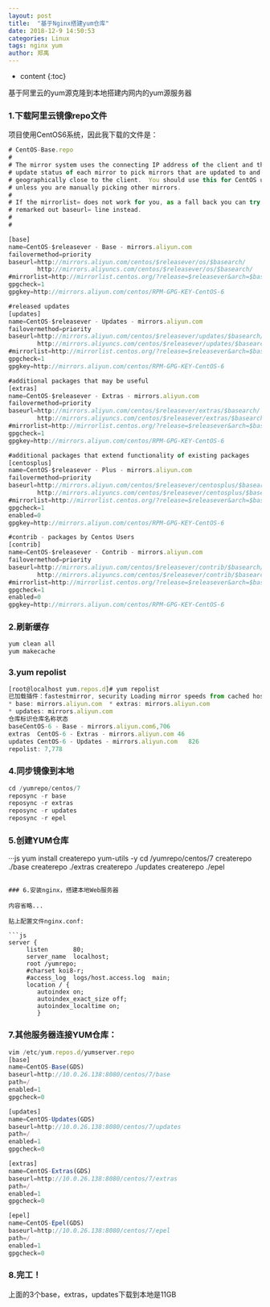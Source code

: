 ```yaml
---
layout: post
title:  "基于Nginx搭建yum仓库"
date: 2018-12-9 14:50:53
categories: Linux
tags: nginx yum
author: 郑禹
---
```


* content
{:toc}

基于阿里云的yum源克隆到本地搭建内网内的yum源服务器

### 1.下载阿里云镜像repo文件

项目使用CentOS6系统，因此我下载的文件是：

```js
# CentOS-Base.repo
#
# The mirror system uses the connecting IP address of the client and the
# update status of each mirror to pick mirrors that are updated to and
# geographically close to the client.  You should use this for CentOS updates
# unless you are manually picking other mirrors.
#
# If the mirrorlist= does not work for you, as a fall back you can try the 
# remarked out baseurl= line instead.
#
#

[base]
name=CentOS-$releasever - Base - mirrors.aliyun.com
failovermethod=priority
baseurl=http://mirrors.aliyun.com/centos/$releasever/os/$basearch/
        http://mirrors.aliyuncs.com/centos/$releasever/os/$basearch/
#mirrorlist=http://mirrorlist.centos.org/?release=$releasever&arch=$basearch&repo=os
gpgcheck=1
gpgkey=http://mirrors.aliyun.com/centos/RPM-GPG-KEY-CentOS-6

#released updates 
[updates]
name=CentOS-$releasever - Updates - mirrors.aliyun.com
failovermethod=priority
baseurl=http://mirrors.aliyun.com/centos/$releasever/updates/$basearch/
        http://mirrors.aliyuncs.com/centos/$releasever/updates/$basearch/
#mirrorlist=http://mirrorlist.centos.org/?release=$releasever&arch=$basearch&repo=updates
gpgcheck=1
gpgkey=http://mirrors.aliyun.com/centos/RPM-GPG-KEY-CentOS-6

#additional packages that may be useful
[extras]
name=CentOS-$releasever - Extras - mirrors.aliyun.com
failovermethod=priority
baseurl=http://mirrors.aliyun.com/centos/$releasever/extras/$basearch/
        http://mirrors.aliyuncs.com/centos/$releasever/extras/$basearch/
#mirrorlist=http://mirrorlist.centos.org/?release=$releasever&arch=$basearch&repo=extras
gpgcheck=1
gpgkey=http://mirrors.aliyun.com/centos/RPM-GPG-KEY-CentOS-6

#additional packages that extend functionality of existing packages
[centosplus]
name=CentOS-$releasever - Plus - mirrors.aliyun.com
failovermethod=priority
baseurl=http://mirrors.aliyun.com/centos/$releasever/centosplus/$basearch/
        http://mirrors.aliyuncs.com/centos/$releasever/centosplus/$basearch/
#mirrorlist=http://mirrorlist.centos.org/?release=$releasever&arch=$basearch&repo=centosplus
gpgcheck=1
enabled=0
gpgkey=http://mirrors.aliyun.com/centos/RPM-GPG-KEY-CentOS-6

#contrib - packages by Centos Users
[contrib]
name=CentOS-$releasever - Contrib - mirrors.aliyun.com
failovermethod=priority
baseurl=http://mirrors.aliyun.com/centos/$releasever/contrib/$basearch/
        http://mirrors.aliyuncs.com/centos/$releasever/contrib/$basearch/
#mirrorlist=http://mirrorlist.centos.org/?release=$releasever&arch=$basearch&repo=contrib
gpgcheck=1
enabled=0
gpgkey=http://mirrors.aliyun.com/centos/RPM-GPG-KEY-CentOS-6
```

### 2.刷新缓存

```js
yum clean all
yum makecache
```

### 3.yum repolist

```js
[root@localhost yum.repos.d]# yum repolist
已加载插件：fastestmirror, security Loading mirror speeds from cached hostfile 
* base: mirrors.aliyun.com  * extras: mirrors.aliyun.com 
* updates: mirrors.aliyun.com
仓库标识仓库名称状态
baseCentOS-6 - Base - mirrors.aliyun.com6,706
extras  CentOS-6 - Extras - mirrors.aliyun.com 46
updates CentOS-6 - Updates - mirrors.aliyun.com   826
repolist: 7,778
```
### 4.同步镜像到本地
```js
cd /yumrepo/centos/7
reposync -r base
reposync -r extras
reposync -r updates
reposync -r epel
```

### 5.创建YUM仓库

···js
yum install createrepo yum-utils -y
cd /yumrepo/centos/7
createrepo ./base
createrepo ./extras
createrepo ./updates
createrepo ./epel
```

### 6.安装nginx，搭建本地Web服务器

内容省略...

贴上配置文件nginx.conf:

```js
server {
     listen       80;
     server_name  localhost;
     root /yumrepo;
     #charset koi8-r;
	 #access_log  logs/host.access.log  main;
	 location / {
		autoindex on;
		autoindex_exact_size off;
		autoindex_localtime on;
		}
```

### 7.其他服务器连接YUM仓库：

```js
vim /etc/yum.repos.d/yumserver.repo
[base]
name=CentOS-Base(GDS)
baseurl=http://10.0.26.138:8080/centos/7/base
path=/
enabled=1
gpgcheck=0

[updates]
name=CentOS-Updates(GDS)
baseurl=http://10.0.26.138:8080/centos/7/updates
path=/
enabled=1
gpgcheck=0

[extras]
name=CentOS-Extras(GDS)
baseurl=http://10.0.26.138:8080/centos/7/extras
path=/
enabled=1
gpgcheck=0

[epel]
name=CentOS-Epel(GDS)
baseurl=http://10.0.26.138:8080/centos/7/epel
path=/
enabled=1
gpgcheck=0
```

### 8.完工！

上面的3个base，extras，updates下载到本地是11GB